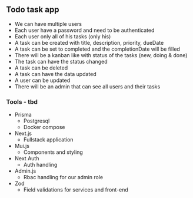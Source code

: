 ## Todo task app

- We can have multiple users
- Each user have a password and need to be authenticated
- Each user only all of his tasks (only his)
- A task can be created with title, description, priority, dueDate
- A task can be set to completed and the completionDate will be filled
- There will be a kanban like with status of the tasks (new, doing & done)
- The task can have the status changed
- A task can be deleted
- A task can have the data updated
- A user can be updated
- There will be an admin that can see all users and their tasks

### Tools - tbd

- Prisma
  - Postgresql
  - Docker compose
- Next.js
  - Fullstack application
- Mui.js
  - Components and styling
- Next Auth
  - Auth handling
- Admin.js
  - Rbac handling for our admin role
- Zod
  - Field validations for services and front-end
